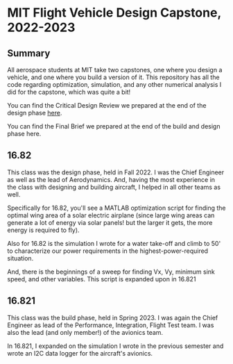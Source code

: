 # MIT Flight Vehicle Design Capstone, 2022-2023
## Summary
All aerospace students at MIT take two capstones, one where you design a vehicle, and one where you build a version of it. This repository has all the code regarding optimization, simulation, and any other numerical analysis I did for the capstone, which was quite a bit!

You can find the Critical Design Review we prepared at the end of the design phase [here](http://amiramalik.com/wp-content/uploads/2022/12/CDR_truncated.pdf).

You can find the Final Brief we prepared at the end of the build and design phase here.

## 16.82
This class was the design phase, held in Fall 2022. I was the Chief Engineer as well as the lead of Aerodynamics. And, having the most experience in the class with designing and building aircraft, I helped in all other teams as well.

Specifically for 16.82, you'll see a MATLAB optimization script for finding the optimal wing area of a solar electric airplane (since large wing areas can generate a lot of energy via solar panels! but the larger it gets, the more energy is required to fly).

Also for 16.82 is the simulation I wrote for a water take-off and climb to 50' to characterize our power requirements in the highest-power-required situation.

And, there is the beginnings of a sweep for finding Vx, Vy, minimum sink speed, and other variables. This script is expanded upon in 16.821

## 16.821
This class was the build phase, held in Spring 2023. I was again the Chief Engineer as lead of the Performance, Integration, Flight Test team. I was also the lead (and only member!) of the avionics team.

In 16.821, I expanded on the simulation I wrote in the previous semester and wrote an I2C data logger for the aircraft's avionics.
